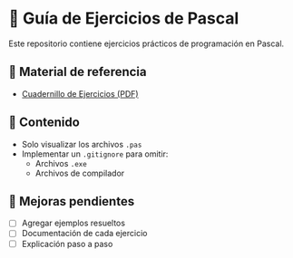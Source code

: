 # 📘 Guía de Ejercicios de Pascal

Este repositorio contiene ejercicios prácticos de programación en Pascal.

## 📄 Material de referencia
- [Cuadernillo de Ejercicios (PDF)](https://github.com/user-attachments/files/22081281/Cuadernillo_Ejercicios_Pascal.pdf)

## 📂 Contenido
- Solo visualizar los archivos `.pas`
- Implementar un `.gitignore` para omitir:
  - Archivos `.exe`
  - Archivos de compilador

## 🚀 Mejoras pendientes
- [ ] Agregar ejemplos resueltos
- [ ] Documentación de cada ejercicio
- [ ] Explicación paso a paso
